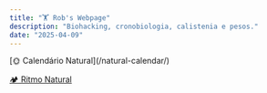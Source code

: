 ```yaml
---
title: "🏋️ Rob's Webpage"
description: "Biohacking, cronobiologia, calistenia e pesos."
date: "2025-04-09"
---
```


<section class="section text-center">
  [🌞 Calendário Natural](/natural-calendar/)

  [🏕️ Ritmo Natural](/natural-rhythm/)
</section>
